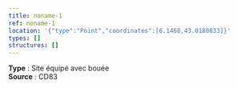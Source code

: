 ```yaml
---
title: noname-1
ref: noname-1
location: '{"type":"Point","coordinates":[6.1468,43.0180833]}'
types: []
structures: []
---
```


**Type** : Site équipé avec bouée  
**Source** : CD83  

